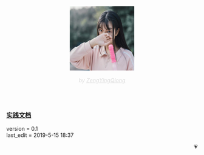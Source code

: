 <center><img width = '170' height ='170' src ="https://github.com/VcrTing/OPViewer_Vue_Rest_API/blob/master/VcrT_REST/media/kuukann_img/1/10.jpg?raw=true"/></center>

<center><p style='color: #ddd; font-size: 14px;'><i>by <span style='text-decoration:underline'>ZengYingQiong</span></i></p></center>
<br/>
<br/>

### [实践文档](https://github.com/VcrTing/VcrTing.doc)

version = 0.1
<br/>
last_edit = 2019-5-15 18:37
<p align='right'>💗</p>